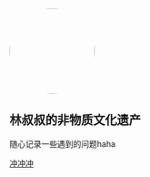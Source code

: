 <div class="cover-main"><img width="150px" src="https://avatars.githubusercontent.com/u/50042420?v=4" style="border-radius: 50%">
<br/>


##  林叔叔的非物质文化遗产

随心记录一些遇到的问题haha

[冲冲冲](/docs/_navbar)
<!-- [Get Started](#quick-start) -->

